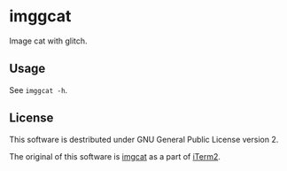 # imggcat

Image cat with glitch.

## Usage
See `imggcat -h`.

## License
This software is destributed under GNU General Public License version 2.

The original of this software is [imgcat](https://www.iterm2.com/utilities/imgcat) as a part of [iTerm2](https://www.iterm2.com).
